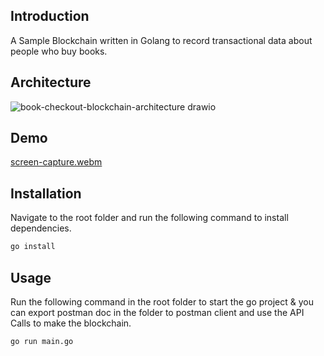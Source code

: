 ## Introduction
A Sample Blockchain written in Golang to record transactional data about people who buy books.

## Architecture

![book-checkout-blockchain-architecture drawio](https://user-images.githubusercontent.com/25275596/218042371-0c6eabb7-6623-4a12-9a1f-164cbcb492b9.png)


## Demo
[screen-capture.webm](https://user-images.githubusercontent.com/25275596/218035725-99645f5a-ec94-4203-881d-eccc2055bc66.webm)


## Installation
Navigate to the root folder and run the following command to install dependencies.

```bash
go install
```

## Usage
Run the following command in the root folder to start the go project & you can export postman doc in the folder to postman client and use the API Calls to make the blockchain. 

```bash
go run main.go
```
